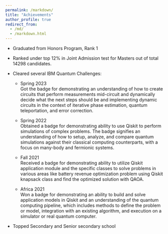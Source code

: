 ```yaml
---
permalink: /markdown/
title: "Achievements"
author_profile: true
redirect_from: 
  - /md/
  - /markdown.html
---
```


* Graduated from Honors Program, Rank 1
* Ranked under top 12% in Joint Admission test for Masters out of total 14298 candidates.
* Cleared several IBM Quantum Challenges:
  * Spring 2023<br>
    Got the badge for demonstrating  an understanding of how to create circuits that perform measurements mid-circuit and dynamically decide what the next steps should be and implementing dynamic circuits in the context of iterative phase estimation, quantum teleportation, and error correction.

    <div data-iframe-width="150" data-iframe-height="270" data-share-badge-id="08610294-cf77-4522-b350-1bd032f6ff19" data-share-badge-host="https://www.credly.com"></div><script type="text/javascript" async src="//cdn.credly.com/assets/utilities/embed.js"></script>

  * Spring 2022<br>
    Obtained a badge for demonstrating ability to use Qiskit to perform simulations of complex problems. The badge signifies an understanding of how to setup, analyze, and compare quantum simulations against their classical computing counterparts, with a focus on many-body and fermionic systems.

    <div data-iframe-width="150" data-iframe-height="270" data-share-badge-id="24ef330f-68c5-4eca-b674-4bcfd47afd6f" data-share-badge-host="https://www.credly.com"></div><script type="text/javascript" async src="//cdn.credly.com/assets/utilities/embed.js"></script>

  * Fall 2021<br>
    Received a badge for demonstrating ability to utilize Qiskit application module and the specific classes to solve problems in various areas like battery revenue optimization problem using Qiskit knapsack class and find the optimized solution with QAOA.

    <div data-iframe-width="150" data-iframe-height="270" data-share-badge-id="651560d1-2c57-45ec-92e9-96e4e1d37916" data-share-badge-host="https://www.credly.com"></div><script type="text/javascript" async src="//cdn.credly.com/assets/utilities/embed.js"></script>

  * Africa 2021<br>
    Won a badge for demonstrating an ability to build and solve application models in Qiskit and an understanding of the quantum computing pipeline, which includes methods to define the problem or model, integration with an existing algorithm, and execution on a simulator or real quantum computer.

    <div data-iframe-width="150" data-iframe-height="270" data-share-badge-id="cf65ffdb-0e30-4530-93ff-2660bb9f3d8b" data-share-badge-host="https://www.credly.com"></div><script type="text/javascript" async src="//cdn.credly.com/assets/utilities/embed.js"></script>

* Topped Secondary and Senior secondary school